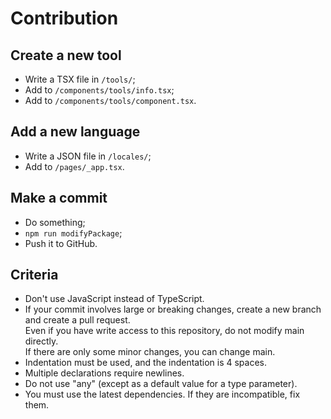 # Contribution

## Create a new tool

- Write a TSX file in `/tools/`;
- Add to `/components/tools/info.tsx`; 
- Add to `/components/tools/component.tsx`. 

## Add a new language

- Write a JSON file in `/locales/`;
- Add to `/pages/_app.tsx`.

## Make a commit

- Do something;
- `npm run modifyPackage`;
- Push it to GitHub.

## Criteria

- Don't use JavaScript instead of TypeScript.
- If your commit involves large or breaking changes, create a new branch and create a pull request.  
  Even if you have write access to this repository, do not modify main directly.  
  If there are only some minor changes, you can change main.
- Indentation must be used, and the indentation is 4 spaces.
- Multiple declarations require newlines.
- Do not use "any" (except as a default value for a type parameter).
- You must use the latest dependencies. If they are incompatible, fix them.
